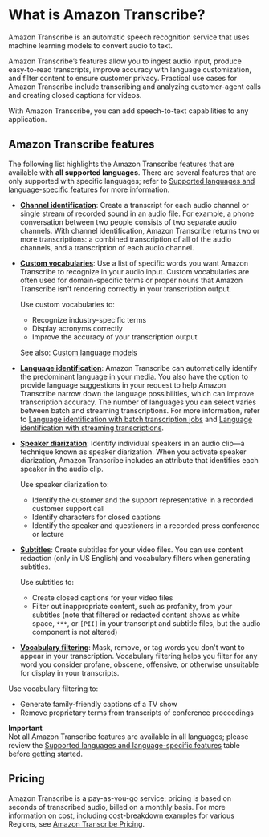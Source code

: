 # What is Amazon Transcribe?<a name="transcribe-whatis"></a>

Amazon Transcribe is an automatic speech recognition service that uses machine learning models to convert audio to text\.

Amazon Transcribe’s features allow you to ingest audio input, produce easy\-to\-read transcripts, improve accuracy with language customization, and filter content to ensure customer privacy\. Practical use cases for Amazon Transcribe include transcribing and analyzing customer\-agent calls and creating closed captions for videos\.

With Amazon Transcribe, you can add speech\-to\-text capabilities to any application\.

## Amazon Transcribe features<a name="transcribe-features"></a>

The following list highlights the Amazon Transcribe features that are available with **all supported languages**\. There are several features that are only supported with specific languages; refer to [Supported languages and language\-specific features](supported-languages.md#table-language-matrix) for more information\.
+ **[Channel identification](channel-id.md)**: Create a transcript for each audio channel or single stream of recorded sound in an audio file\. For example, a phone conversation between two people consists of two separate audio channels\. With channel identification, Amazon Transcribe returns two or more transcriptions: a combined transcription of all of the audio channels, and a transcription of each audio channel\.
+ **[Custom vocabularies](custom-vocabulary.md)**: Use a list of specific words you want Amazon Transcribe to recognize in your audio input\. Custom vocabularies are often used for domain\-specific terms or proper nouns that Amazon Transcribe isn't rendering correctly in your transcription output\.

  Use custom vocabularies to:
  + Recognize industry\-specific terms
  + Display acronyms correctly
  + Improve the accuracy of your transcription output

  See also: [Custom language models](custom-language-models.md)
+  **[Language identification](lang-id.md)**: Amazon Transcribe can automatically identify the predominant language in your media\. You also have the option to provide language suggestions in your request to help Amazon Transcribe narrow down the language possibilities, which can improve transcription accuracy\. The number of languages you can select varies between batch and streaming transcriptions\. For more information, refer to [Language identification with batch transcription jobs](lang-id-batch.md) and [Language identification with streaming transcriptions](lang-id-stream.md)\.
+ **[Speaker diarization](diarization.md)**: Identify individual speakers in an audio clip—a technique known as speaker diarization\. When you activate speaker diarization, Amazon Transcribe includes an attribute that identifies each speaker in the audio clip\.

  Use speaker diarization to:
  + Identify the customer and the support representative in a recorded customer support call
  + Identify characters for closed captions
  + Identify the speaker and questioners in a recorded press conference or lecture
+ **[Subtitles](subtitles.md)**: Create subtitles for your video files\. You can use content redaction \(only in US English\) and vocabulary filters when generating subtitles\.

  Use subtitles to:
  + Create closed captions for your video files
  + Filter out inappropriate content, such as profanity, from your subtitles \(note that filtered or redacted content shows as white space, `***`, or `[PII]` in your transcript and subtitle files, but the audio component is not altered\)
+  **[Vocabulary filtering](vocabulary-filtering.md)**: Mask, remove, or tag words you don't want to appear in your transcription\. Vocabulary filtering helps you filter for any word you consider profane, obscene, offensive, or otherwise unsuitable for display in your transcripts\.

  Use vocabulary filtering to:
  + Generate family\-friendly captions of a TV show
  + Remove proprietary terms from transcripts of conference proceedings

**Important**  
Not all Amazon Transcribe features are available in all languages; please review the [Supported languages and language\-specific features](supported-languages.md#table-language-matrix) table before getting started\.

## Pricing<a name="transcribe-pricing"></a>

Amazon Transcribe is a pay\-as\-you\-go service; pricing is based on seconds of transcribed audio, billed on a monthly basis\. For more information on cost, including cost\-breakdown examples for various Regions, see [Amazon Transcribe Pricing](http://aws.amazon.com/transcribe/pricing/)\.